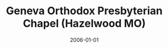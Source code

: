 ---
date: &id001 2006-01-01
end_date: null
location:
  address: null
  city: Hazelwood
  state: MO
minister:
- end: 2007-12-31
  name: Todd Wagenmaker
  start: 2006-01-01
  type: Organizing Pastor
ministers:
- Todd Wagenmaker
name: Geneva Orthodox Presbyterian Chapel
names:
- end: 2008-04-06
  name: Geneva Orthodox Presbyterian Chapel
  start: 2006-01-01
origination_date: *id001
raw_data: "MISSOURI  Hazelwood\nGeneva Orthodox Presbyterian Chapel  (2006\u2013April\
  \ 6, 2008)\n(merged with Christ Presbyterian Church, St. Charles, April 6, 2008)\n\
  Org. Pastor: Todd Wagenmaker, 2006\u20137"
received_from: null
states:
- MO
status:
  active: false
  end_date: 2008-04-06
  reason: merged
  received_from: null
  withdrawal_to: null
title: Geneva Orthodox Presbyterian Chapel (Hazelwood MO)
year_established:
- 2006

---